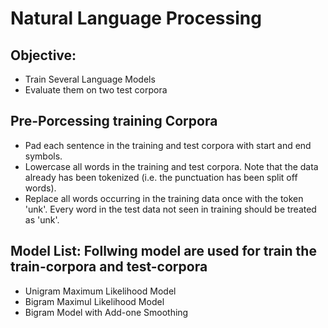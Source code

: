 <h1> Natural Language Processing</h1>
<h2>Objective: </h2>
<ul>
	<li>Train Several Language Models</li>
	<li>Evaluate them on two test corpora</li>
</ul>
<h2>Pre-Porcessing training Corpora</h2>
<ul>
	<li>Pad each sentence in the training and test corpora with start and end symbols.</li>
	<li>Lowercase all words in the training and test corpora. Note that the data already has
		been tokenized (i.e. the punctuation has been split off words).</li>
	<li>
		Replace all words occurring in the training data once with the token 'unk'. Every word
		in the test data not seen in training should be treated as 'unk'.
	</li>
</ul>
<h2>Model List: Follwing model are used for train the train-corpora and test-corpora</h2>
<ul>
	<li>Unigram Maximum Likelihood Model</li>
	<li>Bigram Maximul Likelihood Model</li>
	<li>Bigram Model with Add-one Smoothing</li>
</ul>